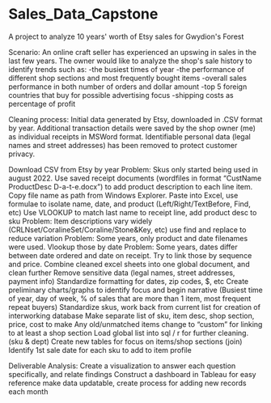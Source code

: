 # Sales_Data_Capstone
A project to analyze 10 years' worth of Etsy sales for Gwydion's Forest

Scenario: An online craft seller has experienced an upswing in sales in the last few years. The owner would like to analyze the shop's sale history to identify trends such as:
-the busiest times of year
-the performance of different shop sections and most frequently bought items
-overall sales performance in both number of orders and dollar amount
-top 5 foreign countries that buy for possible advertising focus
-shipping costs as percentage of profit

Cleaning process:
Initial data generated by Etsy, downloaded in .CSV format by year. Additional transaction details were saved by the shop owner (me) as individual receipts in MSWord format. 
Identifiable personal data (legal names and street addresses) has been removed to protect customer privacy.

  Download CSV from Etsy by year
    Problem: Skus only started being used in august 2022. 
      Use saved receipt documents (wordfiles in format “CustName ProductDesc D-a-t-e.docx”) to add product description to each line item. 
        Copy file name as path from Windows Explorer. Paste into Excel, use formulae to isolate name, date, and product (Left/Right/TextBefore, Find, etc) 
        Use VLOOKUP to match last name to receipt line, add product desc to sku
    Problem: Item descriptions vary widely (CRLNset/CoralineSet/Coraline/Stone&Key, etc) 
      use find and replace to reduce variation
    Problem: Some years, only product and date filenames were used. 
        Vlookup those by date
    Problem: Some years, dates differ between date ordered and date on receipt.
        Try to link those by sequence and price.
    Combine cleaned excel sheets into one global document, and clean further
      Remove sensitive data (legal names, street addresses, payment info)
      Standardize formatting for dates, zip codes, $, etc
      Create preliminary charts/graphs to identify focus and begin narrative (Busiest time of year, day of week, % of sales that are more than 1 item, most frequent repeat buyers)
    Standardize skus, work back from current list for creation of interworking database
      Make separate list of sku, item desc, shop section, price, cost to make
      Any old/unmatched items change to “custom” for linking to at least a shop section
    Load global list into sql / r for further cleaning. (sku & dept)
      Create new tables for focus on items/shop sections (join)
      Identify 1st sale date for each sku to add to item profile

Deliverable Analysis:
  Create a visualization to answer each question specifically, and relate findings
  Construct a dashboard in Tableau for easy reference
  make data updatable, create process for adding new records each month

